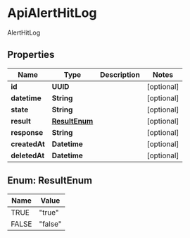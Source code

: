 

# ApiAlertHitLog

AlertHitLog

## Properties

| Name | Type | Description | Notes |
|------------ | ------------- | ------------- | -------------|
|**id** | **UUID** |  |  [optional] |
|**datetime** | **String** |  |  [optional] |
|**state** | **String** |  |  [optional] |
|**result** | [**ResultEnum**](#ResultEnum) |  |  [optional] |
|**response** | **String** |  |  [optional] |
|**createdAt** | **Datetime** |  |  [optional] |
|**deletedAt** | **Datetime** |  |  [optional] |



## Enum: ResultEnum

| Name | Value |
|---- | -----|
| TRUE | &quot;true&quot; |
| FALSE | &quot;false&quot; |



